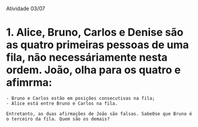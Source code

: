 Atividade 03/07

# 1. Alice, Bruno, Carlos e Denise são as quatro primeiras pessoas de uma fila, não necessáriamente nesta ordem. João, olha para os quatro e afimrma:  
    
    - Bruno e Carlos estão em posições consecutivas na fila;
    - Alice está entre Bruno e Carlos na fila. 

    Entretanto, as duas afirmações de João são falsas. Sabe0se que Bruno é o terceiro da fila. Quem são os demais?
